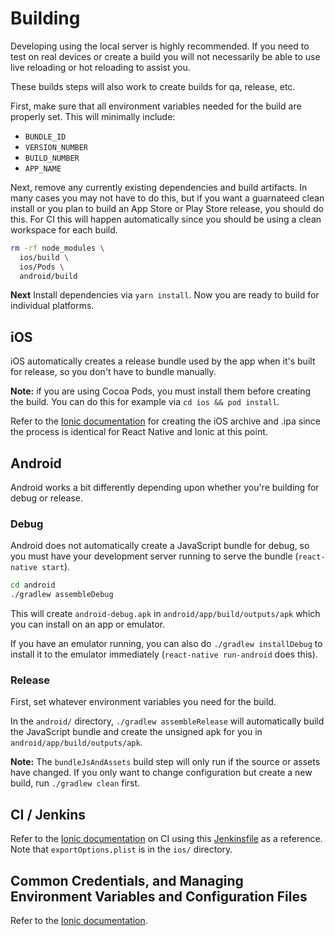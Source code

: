 # Building
Developing using the local server is highly recommended. If you need to test on
real devices or create a build you will not necessarily be able to use live
reloading or hot reloading to assist you.

These builds steps will also work to create builds for qa, release, etc.

First, make sure that all environment variables needed for the build are
properly set. This will minimally include:

* `BUNDLE_ID`
* `VERSION_NUMBER`
* `BUILD_NUMBER`
* `APP_NAME`

Next, remove any currently existing dependencies and build artifacts. In many
cases you may not have to do this, but if you want a guarnateed clean install
or you plan to build an App Store or Play Store release, you should do this. For
CI this will happen automatically since you should be using a clean workspace
for each build.

```sh
rm -rf node_modules \
  ios/build \
  ios/Pods \
  android/build
```

**Next** Install dependencies via `yarn install`. Now you are ready to build
for individual platforms.

## iOS
iOS automatically creates a release bundle used by the app when it's built for
release, so you don't have to bundle manually.

**Note:** if you are using Cocoa Pods, you must install them before creating
the build. You can do this for example via `cd ios && pod install`.

Refer to the [Ionic documentation](https://github.com/Mobiquity/ionic-boilerplate/blob/master/doc/building.md#creating-the-archive)
for creating the iOS archive and .ipa since the process is identical for React
Native and Ionic at this point.

## Android
Android works a bit differently depending upon whether you're building for
debug or release.

### Debug
Android does not automatically create a JavaScript bundle for debug, so you
must have your development server running to serve the bundle (`react-native
start`).

```sh
cd android
./gradlew assembleDebug
```

This will create `android-debug.apk` in `android/app/build/outputs/apk` which
you can install on an app or emulator.

If you have an emulator running, you can also do `./gradlew installDebug` to
install it to the emulator immediately (`react-native run-android` does this).

### Release
First, set whatever environment variables you need for the build.

In the `android/` directory, `./gradlew assembleRelease` will automatically
build the JavaScript bundle and create the unsigned apk for you in
`android/app/build/outputs/apk`.

**Note:** The `bundleJsAndAssets` build step will only run if the source or
assets have changed. If you only want to change configuration but create a new
build, run `./gradlew clean` first.

## CI / Jenkins
Refer to the [Ionic documentation](https://github.com/Mobiquity/ionic-boilerplate/blob/master/doc/building.md#ci--jenkins)
on CI using this [Jenkinsfile](../Jenkinsfile) as a reference. Note that
`exportOptions.plist` is in the `ios/` directory.

## Common Credentials, and Managing Environment Variables and Configuration Files
Refer to the [Ionic documentation](https://github.com/Mobiquity/ionic-boilerplate/blob/master/doc/building.md#common-credentials).
